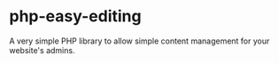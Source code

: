# php-easy-editing
A very simple PHP library to allow simple content management for your website's admins.
